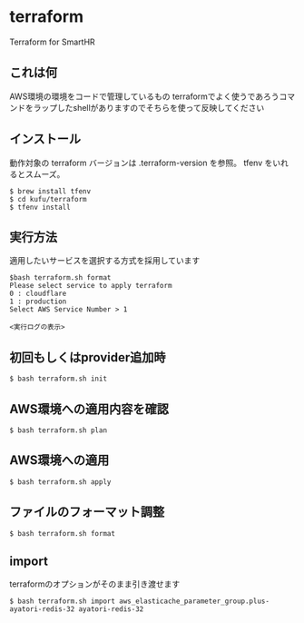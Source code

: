 # terraform
Terraform for SmartHR

## これは何

AWS環境の環境をコードで管理しているもの
terraformでよく使うであろうコマンドをラップしたshellがありますのでそちらを使って反映してください

## インストール

動作対象の terraform バージョンは .terraform-version を参照。
tfenv をいれるとスムーズ。

```
$ brew install tfenv
$ cd kufu/terraform
$ tfenv install
```

## 実行方法

適用したいサービスを選択する方式を採用しています

```
$bash terraform.sh format
Please select service to apply terraform
0 : cloudflare
1 : production
Select AWS Service Number > 1

<実行ログの表示>
```

## 初回もしくはprovider追加時

```
$ bash terraform.sh init
```

## AWS環境への適用内容を確認

```
$ bash terraform.sh plan
```

## AWS環境への適用

```
$ bash terraform.sh apply
```

## ファイルのフォーマット調整

```
$ bash terraform.sh format
```

## import

terraformのオプションがそのまま引き渡せます

```
$ bash terraform.sh import aws_elasticache_parameter_group.plus-ayatori-redis-32 ayatori-redis-32
```
